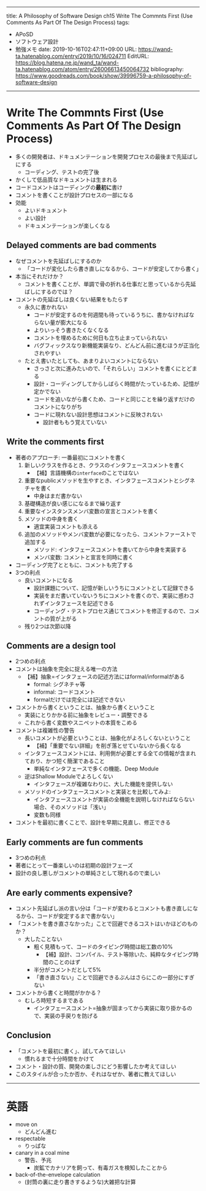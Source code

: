---
title: A Philosophy of Software Design ch15 Write The Commnts First (Use Comments As Part Of The Design Process)
tags:
- APoSD
- ソフトウェア設計
- 勉強メモ
date: 2019-10-16T02:47:11+09:00
URL: https://wand-ta.hatenablog.com/entry/2019/10/16/024711
EditURL: https://blog.hatena.ne.jp/wand_ta/wand-ta.hatenablog.com/atom/entry/26006613450064732
bibliography: https://www.goodreads.com/book/show/39996759-a-philosophy-of-software-design
-------------------------------------

# Write The Commnts First (Use Comments As Part Of The Design Process)

- 多くの開発者は、ドキュメンテーションを開発プロセスの最後まで先延ばしにする
    - コーディング、テストの完了後
- かくして低品質なドキュメントは生まれる
- コードコメントはコーディングの**最初に**書け
- コメントを書くことが設計プロセスの一部になる
- 効能
    - よいドキュメント
    - よい設計
    - ドキュメンテーションが楽しくなる

## Delayed comments are bad comments

- なぜコメントを先延ばしにするのか
    - 「コードが変化したら書き直しになるから、コードが安定してから書く」
- 本当にそれだけか？
    - コメントを書くことが、単調で骨の折れる仕事だと思っているから先延ばしにするのでは？
- コメントの先延ばしは良くない結果をもたらす
    - 永久に書かれない
        - コードが安定するのを何週間も待っているうちに、書かなければならない量が膨大になる
        - よりいっそう書きたくなくなる
        - コメントを埋めるために何日も立ち止まっていられない
        - バグフィックスなり新機能実装なり、どんどん前に進むほうが正当化されやすい
    - たとえ書いたとしても、あまりよいコメントにならない
        - さっさと次に進みたいので、「それらしい」コメントを書くにとどまる
        - 設計・コーディングしてからしばらく時間がたっているため、記憶が定かでない
        - コードを追いながら書くため、コードと同じことを繰り返すだけのコメントになりがち
        - コードに現れない設計思想はコメントに反映されない
            - 設計者ももう覚えていない


## Write the comments first

- 著者のアプローチ: 一番最初にコメントを書く
    1. 新しいクラスを作るとき、クラスのインタフェースコメントを書く
        - 【補】言語機構の`interface`のことではない
    1. 重要なpublicメソッドを生やすとき、インタフェースコメントとシグネチャを書く
        - 中身はまだ書かない
    1. 基礎構造が良い感じになるまで繰り返す
    1. 重要なインスタンスメンバ変数の宣言とコメントを書く
    1. メソッドの中身を書く
        - 適宜実装コメントも添える
    1. 追加のメソッドやメンバ変数が必要になったら、コメントファーストで追加する
        - メソッド: インタフェースコメントを書いてから中身を実装する
        - メンバ変数: コメントと宣言を同時に書く
- コーディング完了とともに、コメントも完了する
- 3つの利点
    - 良いコメントになる
        - 設計課題について、記憶が新しいうちにコメントとして記録できる
        - 実装をまだ書いていないうちにコメントを書くので、実装に惑わされずインタフェースを記述できる
        - コーディング・テストプロセス通じてコメントを修正するので、コメントの質が上がる
    - 残り2つは次節以降

## Comments are a design tool

- 2つめの利点
- コメントは抽象を完全に捉える唯一の方法
    - 【補】抽象=インタフェースの記述方法にはformal/informalがある
        - formal: シグネチャ等
        - informal: コードコメント
        - formalだけでは完全には記述できない
- コメントから書くということは、抽象から書くということ
    - 実装にとりかかる前に抽象をレビュー・調整できる
    - これから書く変数やスニペットの本質をこめる
- コメントは複雑性の警告
    - 長いコメントが必要ということは、抽象化がよろしくないということ
        - 【補】「重要でない詳細」を削ぎ落とせていないから長くなる
    - インタフェースコメントには、利用側が必要とする全ての情報が含まれており、かつ短く簡潔であること
        - 単純なインタフェースで多くの機能、Deep Module
    - 逆はShallow Moduleでよろしくない
        - インタフェースが複雑なわりに、大した機能を提供しない
    - メソッドのインタフェースコメントと実装とを比較してみよ:
        - インタフェースコメントが実装の全機能を説明しなければならない場合、そのメソッドは「浅い」
        - 変数も同様
- コメントを最初に書くことで、設計を早期に見直し、修正できる


## Early comments are fun comments

- 3つめの利点
- 著者にとって一番楽しいのは初期の設計フェーズ
- 設計の良し悪しがコメントの単純さとして現れるので楽しい


## Are early comments expensive?

- コメント先延ばし派の言い分は「コードが変わるとコメントも書き直しになるから、コードが安定するまで書かない」
- 「コメントを書き直さなかった」ことで回避できるコストはいかほどのものか？
    - 大したことない
        - 粗く見積もって、コードのタイピング時間は総工数の10%
            - 【補】設計、コンパイル、テスト等除いた、純粋なタイピング時間のことのはず
        - 半分がコメントだとして5%
        - 「書き直さない」ことで回避できるぶんはさらにこの一部分にすぎない
- コメントから書くと時間がかかる？
    - むしろ時短するまである
        - インタフェースコメント=抽象が固まってから実装に取り掛かるので、実装の手戻りを防げる


## Conclusion

- 「コメントを最初に書く」、試してみてほしい
    - 慣れるまで十分時間をかけて
- コメント・設計の質、開発の楽しさにどう影響したか考えてほしい
- このスタイルが合ったか否か、それはなぜか、著者に教えてほしい


----------------------------------------

# 英語

- move on
    - どんどん進む
- respectable
    - りっぱな
- canary in a coal mine
    - 警告、予兆
        - 炭鉱でカナリアを飼って、有毒ガスを検知したことから
- back-of-the-envelope calculation
    - (封筒の裏に走り書きするような)大雑把な計算
            
